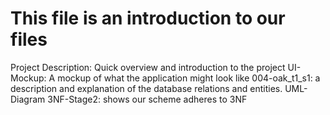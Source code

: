 # This file is an introduction to our files
Project Description: Quick overview and introduction to the project
UI-Mockup: A mockup of what the application might look like
004-oak_t1_s1: a description and explanation of the database relations and entities.
UML-Diagram
3NF-Stage2: shows our scheme adheres to 3NF
